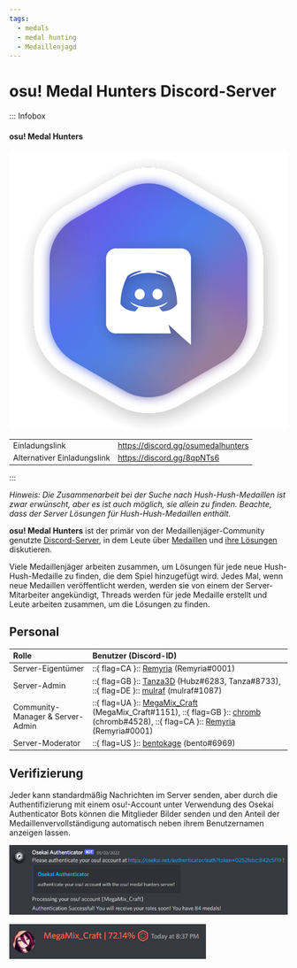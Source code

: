 ```yaml
---
tags:
  - medals
  - medal hunting
  - Medaillenjagd
---
```


# osu! Medal Hunters Discord-Server

::: Infobox

<!-- lint ignore heading-increment -->

#### osu! Medal Hunters

![Server-Logo](img/logo.png "Das Discord-Server-Logo von osu! Medal Hunter, gestaltet von Tanza3D")

|  |  |
| :-- | :-- |
| Einladungslink | <https://discord.gg/osumedalhunters> |
| Alternativer Einladungslink | <https://discord.gg/8qpNTs6> |

:::

*Hinweis: Die Zusammenarbeit bei der Suche nach Hush-Hush-Medaillen ist zwar erwünscht, aber es ist auch möglich, sie allein zu finden. Beachte, dass der Server Lösungen für Hush-Hush-Medaillen enthält.*

**osu! Medal Hunters** ist der primär von der Medaillenjäger-Community genutzte [Discord-Server](https://discord.com), in dem Leute über [Medaillen](/wiki/Medals) und [ihre Lösungen](/wiki/Medals/Unlock_requirements) diskutieren.

Viele Medaillenjäger arbeiten zusammen, um Lösungen für jede neue Hush-Hush-Medaille zu finden, die dem Spiel hinzugefügt wird. Jedes Mal, wenn neue Medaillen veröffentlicht werden, werden sie von einem der Server-Mitarbeiter angekündigt, Threads werden für jede Medaille erstellt und Leute arbeiten zusammen, um die Lösungen zu finden.

## Personal

| Rolle | Benutzer (Discord-ID) |
| :-- | :-- |
| Server-Eigentümer | ::{ flag=CA }:: [Remyria](https://osu.ppy.sh/users/1699875) (Remyria#0001) |
| Server-Admin | ::{ flag=GB }:: [Tanza3D](https://osu.ppy.sh/users/10379965) (Hubz#6283, Tanza#8733), ::{ flag=DE }:: [mulraf](https://osu.ppy.sh/users/1309242) (mulraf#1087) |
| Community-Manager & Server-Admin | ::{ flag=UA }:: [MegaMix_Craft](https://osu.ppy.sh/users/18152711) (MegaMix_Craft#1151), ::{ flag=GB }:: [chromb](https://osu.ppy.sh/users/10238680) (chromb#4528), ::{ flag=CA }:: [Remyria](https://osu.ppy.sh/users/1699875) (Remyria#0001) |
| Server-Moderator | ::{ flag=US }:: [bentokage](https://osu.ppy.sh/users/13175102) (bento#6969) |

## Verifizierung

Jeder kann standardmäßig Nachrichten im Server senden, aber durch die Authentifizierung mit einem osu!-Account unter Verwendung des Osekai Authenticator Bots können die Mitglieder Bilder senden und den Anteil der Medaillenvervollständigung automatisch neben ihrem Benutzernamen anzeigen lassen.

![Authentifizierungsnachricht des Osekai Authenticator Bots](img/authentication_example.png "Beim Betreten des Servers sendet der Osekai Authenticator Bot eine private Authentifizierungsnachricht.")

![Benutzername mit dem Anteil der Medaillenvervollständigung](img/medals_percentage.png "Benutzernamen werden automatisch modifiziert, um anzuzeigen, wie viele Medaillen jeder Nutzer erlangt hat.")

